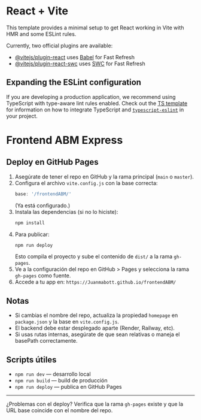 # React + Vite

This template provides a minimal setup to get React working in Vite with HMR and some ESLint rules.

Currently, two official plugins are available:

- [@vitejs/plugin-react](https://github.com/vitejs/vite-plugin-react/blob/main/packages/plugin-react) uses [Babel](https://babeljs.io/) for Fast Refresh
- [@vitejs/plugin-react-swc](https://github.com/vitejs/vite-plugin-react/blob/main/packages/plugin-react-swc) uses [SWC](https://swc.rs/) for Fast Refresh

## Expanding the ESLint configuration

If you are developing a production application, we recommend using TypeScript with type-aware lint rules enabled. Check out the [TS template](https://github.com/vitejs/vite/tree/main/packages/create-vite/template-react-ts) for information on how to integrate TypeScript and [`typescript-eslint`](https://typescript-eslint.io) in your project.

# Frontend ABM Express

## Deploy en GitHub Pages

1. Asegúrate de tener el repo en GitHub y la rama principal (`main` o `master`).
2. Configura el archivo `vite.config.js` con la base correcta:
   ```js
   base: '/frontendABM/'
   ```
   (Ya está configurado.)
3. Instala las dependencias (si no lo hiciste):
   ```sh
   npm install
   ```
4. Para publicar:
   ```sh
   npm run deploy
   ```
   Esto compila el proyecto y sube el contenido de `dist/` a la rama `gh-pages`.
5. Ve a la configuración del repo en GitHub > Pages y selecciona la rama `gh-pages` como fuente.
6. Accede a tu app en:
   `https://Juanmabott.github.io/frontendABM/`

## Notas
- Si cambias el nombre del repo, actualiza la propiedad `homepage` en `package.json` y la base en `vite.config.js`.
- El backend debe estar desplegado aparte (Render, Railway, etc).
- Si usas rutas internas, asegúrate de que sean relativas o maneja el basePath correctamente.

## Scripts útiles
- `npm run dev` — desarrollo local
- `npm run build` — build de producción
- `npm run deploy` — publica en GitHub Pages

---

¿Problemas con el deploy? Verifica que la rama `gh-pages` existe y que la URL base coincide con el nombre del repo.
